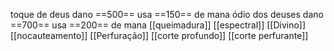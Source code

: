 toque de deus dano ==500== usa ==150== de mana
ódio dos deuses dano ==700== usa ==200== de mana
[[queimadura]]
[[espectral]]
[[Divino]]
[[nocauteamento]]
[[Perfuração]]
[[corte profundo]]
[[corte perfurante]]
